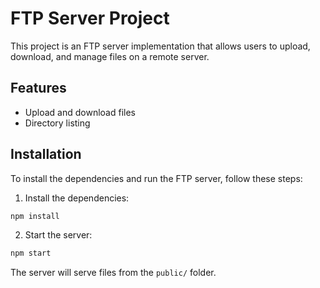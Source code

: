 # FTP Server Project

This project is an FTP server implementation that allows users to upload, download, and manage files on a remote server.

## Features
- Upload and download files
- Directory listing

## Installation

To install the dependencies and run the FTP server, follow these steps:

1. Install the dependencies:
  ```sh
  npm install
  ```

2. Start the server:
  ```sh
  npm start
  ```

The server will serve files from the `public/` folder.

